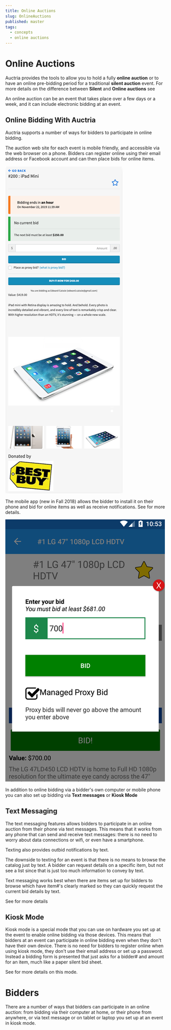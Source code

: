 ```yaml
---
title: Online Auctions
slug: OnlineAuctions
published: master
tags:
  - concepts
  - online auctions
---
```


# Online Auctions

Auctria provides the tools to allow you to hold a fully **online auction** or to have an online pre-bidding period for a traditional **silent auction** event.  For more details on the difference between **Silent** and **Online auctions** see <IndexLink slug="AuctionConcepts" />

An online auction can be an event that takes place over a few days or a week, and it can include electronic bidding at an event.

## Online Bidding With Auctria

Auctria supports a number of ways for bidders to participate in online bidding.

The auction web site for each event is mobile friendly, and accessible via the web browser on a phone.  Bidders can register online using their email address or Facebook account and can then place bids for online items.

![img](./index.assets/TabletView.png)

The mobile app (new in Fall 2018) allows the bidder to install it on their phone and bid for online items as well as receive notifications.  See <IndexLink slug="MobileBidding" /> for more details.

![img](./index.assets/mobile.png)

In addition to online bidding via a bidder's own computer or mobile phone you can also set up bidding via **Text messages** or **Kiosk Mode**

## Text Messaging

The text messaging features allows bidders to participate in an online auction from their phone via text messages.  This means that it works from any phone that can send and receive text messages: there is no need to worry about data connections or wifi, or even have a smartphone.

Texting also provides outbid notifications by text.

The downside to texting for an event is that there is no means to browse the catalog just by text.  A bidder can request details on a specific item, but not see a list since that is just too much information to convey by text.

Text messaging works best when there are items set up for bidders to browse which have item#'s clearly marked so they can quickly request the current bid details by text.

See <IndexLink slug="Communication"/> for more details

## Kiosk Mode

Kiosk mode is a special mode that you can use on hardware you set up at the event to enable online bidding via those devices.  This means that bidders at an event can participate in online bidding even when they don't have their own device. There is no need for bidders to register online when using kiosk mode, they don't use their email address or set up a password.  Instead a bidding form is presented that just asks for a bidder# and amount for an item, much like a paper silent bid sheet.

See <IndexLink slug="KioskModeBidding" /> for more details on this mode.

# Bidders

There are a number of ways that bidders can participate in an online auction: from bidding via their computer at home, or their phone from anywhere, or via text message or on tablet or laptop you set up at an event in kiosk mode.

<ChildPages/>
